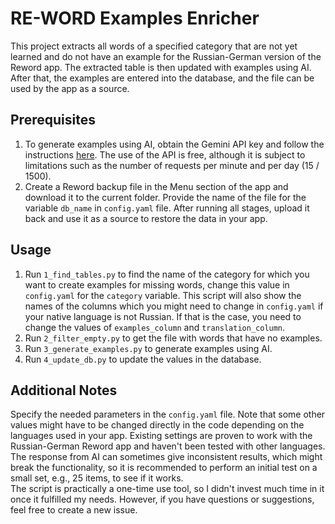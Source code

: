 # RE-WORD Examples Enricher

This project extracts all words of a specified category that are not yet learned and do not have an example for the Russian-German version of the Reword app. The extracted table is then updated with examples using AI. After that, the examples are entered into the database, and the file can be used by the app as a source.

## Prerequisites

1. To generate examples using AI, obtain the Gemini API key and follow the instructions [here](https://ai.google.dev/gemini-api/docs/api-key#linuxmacos---bash). The use of the API is free, although it is subject to limitations such as the number of requests per minute and per day (15 / 1500).
2. Create a Reword backup file in the Menu section of the app and download it to the current folder. Provide the name of the file for the variable `db_name` in `config.yaml` file. After running all stages, upload it back and use it as a source to restore the data in your app.

## Usage

1. Run `1_find_tables.py` to find the name of the category for which you want to create examples for missing words, change this value in `config.yaml` for the `category` variable. This script will also show the names of the columns which you might need to change in `config.yaml` if your native language is not Russian. If that is the case, you need to change the values of `examples_column` and `translation_column`.
2. Run `2_filter_empty.py` to get the file with words that have no examples.
3. Run `3_generate_examples.py` to generate examples using AI.
4. Run `4_update_db.py` to update the values in the database.

## Additional Notes

Specify the needed parameters in the `config.yaml` file. Note that some other values might have to be changed directly in the code depending on the languages used in your app. Existing settings are proven to work with the Russian-German Reword app and haven't been tested with other languages.  
The response from AI can sometimes give inconsistent results, which might break the functionality, so it is recommended to perform an initial test on a small set, e.g., 25 items, to see if it works.  
The script is practically a one-time use tool, so I didn't invest much time in it once it fulfilled my needs. However, if you have questions or suggestions, feel free to create a new issue.